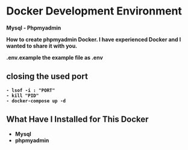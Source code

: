 # Docker Development Environment

<b>Mysql - Phpmyadmin<b/>

How to create phpmyadmin Docker. I have experienced Docker and I wanted to share it with you.

.env.example the example file as .env
 
## closing the used port
    - lsof -i : "PORT"  
    - kill "PID" 
    - docker-compose up -d

## What Have I Installed for This Docker
 
- Mysql
- phpmyadmin